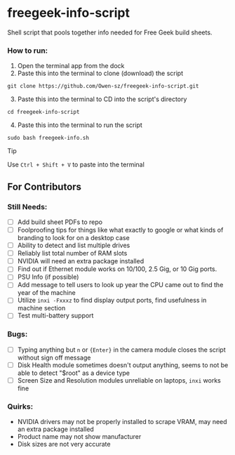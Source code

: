 # freegeek-info-script
Shell script that pools together info needed for Free Geek build sheets.

### How to run:
1. Open the terminal app from the dock
2. Paste this into the terminal to clone (download) the script
```console
git clone https://github.com/Owen-sz/freegeek-info-script.git
```
3. Paste this into the terminal to CD into the script's directory
```console
cd freegeek-info-script
```
4. Paste this into the terminal to run the script
```console
sudo bash freegeek-info.sh
```
> [!TIP]
>  Use `Ctrl + Shift + V` to paste into the terminal

## For Contributors

### Still Needs:
- [ ] Add build sheet PDFs to repo
- [ ] Foolproofing tips for things like what exactly to google or what kinds of branding to look for on a desktop case
- [ ] Ability to detect and list multiple drives
- [ ] Reliably list total number of RAM slots
- [ ] NVIDIA will need an extra package installed
- [ ] Find out if Ethernet module works on 10/100, 2.5 Gig, or 10 Gig ports.
- [ ] PSU Info (if possible)
- [ ] Add message to tell users to look up year the CPU came out to find the year of the machine
- [ ] Utilize `inxi -Fxxxz` to find display output ports, find usefulness in machine section
- [ ] Test multi-battery support

### Bugs:
- [ ] Typing anything but `n` or `{Enter}` in the camera module closes the script without sign off message
- [ ] Disk Health module sometimes doesn't output anything, seems to not be able to detect "$root" as a device type
- [ ] Screen Size and Resolution modules unreliable on laptops, `inxi` works fine

### Quirks:
- NVIDIA drivers may not be properly installed to scrape VRAM, may need an extra package installed
- Product name may not show manufacturer
- Disk sizes are not very accurate
